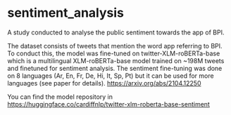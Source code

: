 # sentiment_analysis
A study conducted to analyse the public sentiment towards the app of BPI.

The dataset consists of tweets that mention the word app referring to BPI.
To conduct this, the model was fine-tuned on twitter-XLM-roBERTa-base which is a multilingual XLM-roBERTa-base model trained on ~198M tweets and finetuned for sentiment analysis. The sentiment fine-tuning was done on 8 languages (Ar, En, Fr, De, Hi, It, Sp, Pt) but it can be used for more languages (see paper for details). https://arxiv.org/abs/2104.12250

You can find the model repository in https://huggingface.co/cardiffnlp/twitter-xlm-roberta-base-sentiment

